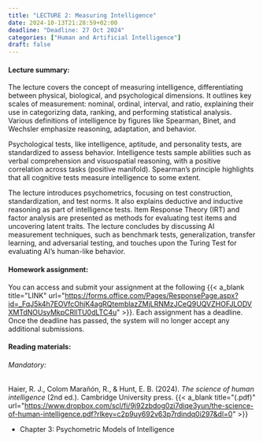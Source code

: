 ```yaml
---
title: "LECTURE 2: Measuring Intelligence"
date: 2024-10-13T21:28:59+02:00
deadline: "Deadline: 27 Oct 2024"
categories: ["Human and Artificial Intelligence"]
draft: false
---
```


#### Lecture summary:

The lecture covers the concept of measuring intelligence, differentiating between physical, biological, and psychological dimensions. It outlines key scales of measurement: nominal, ordinal, interval, and ratio, explaining their use in categorizing data, ranking, and performing statistical analysis. Various definitions of intelligence by figures like Spearman, Binet, and Wechsler emphasize reasoning, adaptation, and behavior.

Psychological tests, like intelligence, aptitude, and personality tests, are standardized to assess behavior. Intelligence tests sample abilities such as verbal comprehension and visuospatial reasoning, with a positive correlation across tasks (positive manifold). Spearman’s principle highlights that all cognitive tests measure intelligence to some extent.

The lecture introduces psychometrics, focusing on test construction, standardization, and test norms. It also explains deductive and inductive reasoning as part of intelligence tests. Item Response Theory (IRT) and factor analysis are presented as methods for evaluating test items and uncovering latent traits. The lecture concludes by discussing AI measurement techniques, such as benchmark tests, generalization, transfer learning, and adversarial testing, and touches upon the Turing Test for evaluating AI’s human-like behavior.

#### Homework assignment:

You can access and submit your assignment at the following {{< a_blank title="LINK" url="https://forms.office.com/Pages/ResponsePage.aspx?id=_FqJ5k4h7EOVfcOhjK4agRQtemblazZMjLRNMzJCeQ9UQVZHOFJLODVXMTdNOUsyMkpCRllTU0dLTC4u" >}}. Each assignment has a deadline. Once the deadline has passed, the system will no longer accept any additional submissions.

#### Reading materials:

###### Mandatory:

Haier, R. J., Colom Marañón, R., & Hunt, E. B. (2024). *The science of human intelligence* (2nd ed.). Cambridge University press. {{< a_blank title="(.pdf)" url="https://www.dropbox.com/scl/fi/9j92zbdog0zi7diqe3yun/the-science-of-human-intelligence.pdf?rlkey=c2p9uy692v63p7rdindq0i297&dl=0" >}}

* Chapter 3: Psychometric Models of Intelligence

<!-- Optional:

* Boden, M. A. (2016). *AI: Its nature and future.* Oxford University Press. {{< a_blank title="(.pdf)" url="https://www.dropbox.com/scl/fi/uutvait9fzlmnciwq4cq1/ai-its-nature-and-future.pdf?rlkey=87d3xhgas707o7yhj1szhffxh&dl=0" >}} -->
